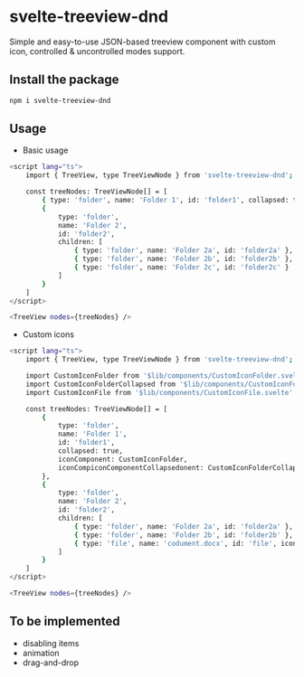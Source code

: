 # svelte-treeview-dnd

Simple and easy-to-use JSON-based treeview component with custom icon, controlled & uncontrolled modes support.

## Install the package

```bash
npm i svelte-treeview-dnd
```

## Usage

- Basic usage

```bash
<script lang="ts">
    import { TreeView, type TreeViewNode } from 'svelte-treeview-dnd';

    const treeNodes: TreeViewNode[] = [
        { type: 'folder', name: 'Folder 1', id: 'folder1', collapsed: true },
		{
			type: 'folder',
			name: 'Folder 2',
			id: 'folder2',
			children: [
				{ type: 'folder', name: 'Folder 2a', id: 'folder2a' },
				{ type: 'folder', name: 'Folder 2b', id: 'folder2b' },
				{ type: 'folder', name: 'Folder 2c', id: 'folder2c' }
			]
		}
    ]
</script>

<TreeView nodes={treeNodes} />
```

- Custom icons

```bash
<script lang="ts">
    import { TreeView, type TreeViewNode } from 'svelte-treeview-dnd';

	import CustomIconFolder from '$lib/components/CustomIconFolder.svelte'
	import CustomIconFolderCollapsed from '$lib/components/CustomIconFolderCollapsed.svelte'
	import CustomIconFile from '$lib/components/CustomIconFile.svelte'

    const treeNodes: TreeViewNode[] = [
        {
			type: 'folder',
			name: 'Folder 1',
			id: 'folder1',
			collapsed: true,
			iconComponent: CustomIconFolder,
			iconCompiconComponentCollapsedonent: CustomIconFolderCollapsed
		},
		{
			type: 'folder',
			name: 'Folder 2',
			id: 'folder2',
			children: [
				{ type: 'folder', name: 'Folder 2a', id: 'folder2a' },
				{ type: 'folder', name: 'Folder 2b', id: 'folder2b' },
				{ type: 'file', name: 'codument.docx', id: 'file', iconComponent: CustomIconFile }
			]
		}
    ]
</script>

<TreeView nodes={treeNodes} />
```

## To be implemented

- disabling items
- animation
- drag-and-drop
